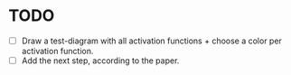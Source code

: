 # TODO

- [ ] Draw a test-diagram with all activation functions + choose a color per activation function.
- [ ] Add the next step, according to the paper.
